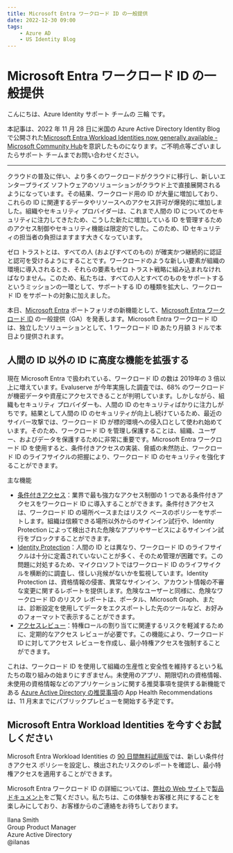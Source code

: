 ```yaml
---
title: Microsoft Entra ワークロード ID の一般提供 
date: 2022-12-30 09:00
tags:
    - Azure AD
    - US Identity Blog
---
```



# Microsoft Entra ワークロード ID の一般提供 

こんにちは、Azure Identity サポート チームの 三輪 です。 

本記事は、2022 年 11 月 28 日に米国の Azure Active Directory Identity Blog で公開された[Microsoft Entra Workload Identities now generally available - Microsoft Community Hub](https://techcommunity.microsoft.com/t5/microsoft-entra-azure-ad-blog/microsoft-entra-workload-identities-now-generally-available/ba-p/3402815)を意訳したものになります。ご不明点等ございましたらサポート チームまでお問い合わせください。 


---

クラウドの普及に伴い、より多くのワークロードがクラウドに移行し、新しいエンタープライズ ソフトウェアのソリューションがクラウド上で直接展開されるようになっています。その結果、ワークロード用の ID が大量に増加しており、これらの ID に関連するデータやリソースへのアクセス許可が爆発的に増加しました。組織やセキュリティ プロバイダーは、これまで人間の ID についてのセキュリティに注力してきたため、こうした新たに増加している ID を管理するためのアクセス制御やセキュリティ機能は限定的でした。このため、ID セキュリティの担当者の負担はますます大きくなっています。 
 
ゼロ トラストとは、すべての人 (およびすべてのもの) が確実かつ継続的に認証と認可を受けるようにすることです。ワークロードのような新しい要素が組織の環境に導入されるとき、それらの要素もゼロ トラスト戦略に組み込まれなければなりません。このため、私たちは、すべての人とすべてのものをサポートするというミッションの一環として、サポートする ID の種類を拡大し、ワークロード ID をサポートの対象に加えました。

本日、[Microsoft Entra](https://www.microsoft.com/ja-jp/security/business/microsoft-entra?ef_id=d3c1ccf38a5f1ddc6624af9a95fd6a0f:G:s&OCID=AIDcmmdamuj0pc_SEM_d3c1ccf38a5f1ddc6624af9a95fd6a0f:G:s&msclkid=d3c1ccf38a5f1ddc6624af9a95fd6a0f) ポートフォリオの新機能として、[Microsoft Entra ワークロード ID](https://www.microsoft.com/ja-jp/security/business/identity-access/microsoft-entra-workload-identities) の一般提供（GA）を発表します。Microsoft Entra ワークロード ID は、独立したソリューションとして、1 ワークロード ID あたり月額 3 ドルで本日より提供されます。


## 人間の ID 以外の ID に高度な機能を拡張する  
現在 Microsoft Entra で扱われている、ワークロード ID の数は 2019年の 3 倍以上に増えています。Evaluserve が今年実施した調査では、68% のワークロードが機密データや資産にアクセスできることが判明しています。しかしながら、組織もセキュリティ プロバイダーも、人間の ID のセキュリティばかりに注力しがちです。結果として人間の ID のセキュリティが向上し続けているため、最近のサイバー攻撃では、ワークロード ID が標的環境への侵入口として使われ始めています。そのため、ワークロード ID を管理し保護することは、組織、ユーザー、およびデータを保護するために非常に重要です。Microsoft Entra ワークロード ID を使用すると、条件付きアクセスの実装、脅威の未然防止、ワークロード ID のライフサイクルの把握により、ワークロード ID のセキュリティを強化することができます。 


主な機能 
- [条件付きアクセス](https://learn.microsoft.com/ja-jp/azure/active-directory/conditional-access/workload-identity)：業界で最も強力なアクセス制御の 1 つである条件付きアクセスをワークロード ID に導入することができます。条件付きアクセスは、ワークロード ID の場所ベースまたはリスク ベースのポリシーをサポートします。組織は信頼できる場所以外からのサインイン試行や、Identity Protection によって検出された危険なアプリやサービスによるサインイン試行をブロックすることができます。 
- [Identity Protection](https://learn.microsoft.com/ja-jp/azure/active-directory/identity-protection/concept-workload-identity-risk)：人間の ID とは異なり、ワークロード ID のライフサイクルは十分に定義されていないことが多く、そのため管理が困難です。この問題に対処するため、マイクロソフトではワークロード ID のライフサイクルを横断的に調査し、怪しい兆候がないかを監視しています。Identity Protection は、資格情報の侵害、異常なサインイン、アカウント情報の不審な変更に関するレポートを提供します。危険なユーザーと同様に、危険なワークロード ID のリスク レポートは、ポータル、Microsoft Graph、または、診断設定を使用してデータをエクスポートした先のツールなど、お好みのフォーマットで表示することができます。 
- [アクセスレビュー](https://learn.microsoft.com/ja-jp/azure/active-directory/privileged-identity-management/pim-create-azure-ad-roles-and-resource-roles-review?toc=%2Fazure%2Factive-directory%2Fgovernance%2Ftoc.json)：特権ロールの割り当てに関連するリスクを軽減するために、定期的なアクセス レビューが必要です。この機能により、ワークロード ID に対してアクセス レビューを作成し、最小特権アクセスを強制することができます。 
 
これは、ワークロード ID を使用して組織の生産性と安全性を維持するという私たちの取り組みの始まりにすぎません。未使用のアプリ、期限切れの資格情報、未使用の資格情報などのアプリケーションに関する推奨事項を提供する新機能である [Azure Active Directory の推奨事項](https://learn.microsoft.com/ja-jp/azure/active-directory/reports-monitoring/overview-recommendations)の App Health Recommendations は、11 月末までにパブリックプレビューを開始する予定です。 
 
## Microsoft Entra Workload Identities を今すぐお試しください 
Microsoft Entra Workload Identities の [90 日間無料試用版](https://ms.portal.azure.com/?feature.canmodifyextensions=true&feature.canmodifystamps=true&Microsoft_Azure_ManagedServiceIdentity=test3&Microsoft_AAD_IAM_isWorkloadIdentitiesFreeTrialEnabled=true&Microsoft_Azure_ManagedServiceIdentity_isWorkloadIdentitiesUpsellBannerEnabled=true&Microsoft_Azure_ManagedServiceIdentity_isWorkloadIdentitiesPlaceHolderBannerEnabled=false#view/Microsoft_Azure_ManagedServiceIdentity/WorkloadIdentitiesBlade)では、新しい条件付きアクセス ポリシーを設定し、検出されたリスクのレポートを確認し、最小特権アクセスを適用することができます。 
 
Microsoft Entra ワークロード ID の詳細については、[弊社の Web サイト](https://www.microsoft.com/ja-jp/security/business/identity-access/microsoft-entra-workload-identities)で[製品ドキュメント](https://learn.microsoft.com/ja-jp/azure/active-directory/develop/workload-identities-overview)をご覧ください。私たちは、この体験をお客様と共にすることを楽しみにしており、お客様からのご連絡をお待ちしております。 
 

Ilana Smith  
Group Product Manager  
Azure Active Directory  
@ilanas  

